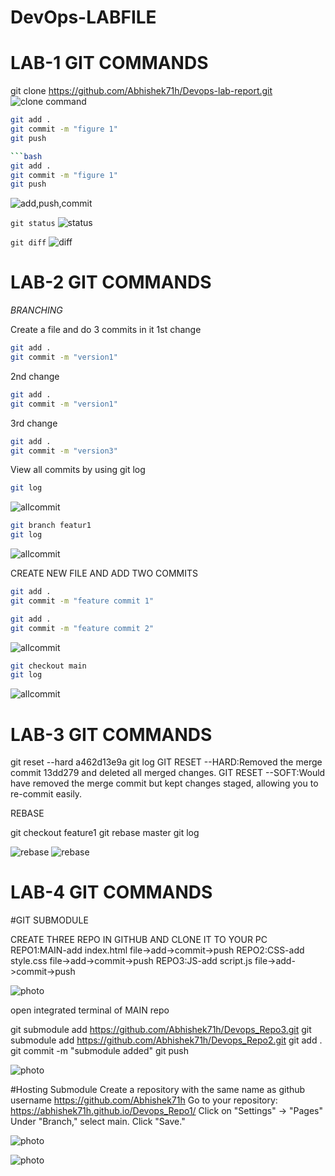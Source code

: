 # DevOps-LABFILE

# LAB-1 GIT COMMANDS

git clone https://github.com/Abhishek71h/Devops-lab-report.git
![clone command](./f1.png)

```bash
git add .
git commit -m "figure 1"
git push

```bash
git add .
git commit -m "figure 1"
git push
```


![add,push,commit](./f2.png)

`git status`
![status](./f3.png)


`git diff`
![diff](./f4.png)




# LAB-2 GIT COMMANDS
*BRANCHING*


Create a file and do 3 commits in it
1st change
```bash
git add .
git commit -m "version1"
```

2nd change
```bash
git add .
git commit -m "version1"
```

3rd change
```bash
git add .
git commit -m "version3"
```

View all commits by using git log

```bash
git log
```

![allcommit](./f5.png)

```bash
git branch featur1
git log
```

![allcommit](./f6.png)

CREATE NEW FILE AND ADD TWO COMMITS
```bash
git add .
git commit -m "feature commit 1"
```

```bash
git add .
git commit -m "feature commit 2"
```

![allcommit](./f7.png)

```bash
git checkout main
git log
```


![allcommit](./f8.png)


# LAB-3 GIT COMMANDS

git reset --hard a462d13e9a
git log
GIT RESET --HARD:Removed the merge commit 13dd279 and deleted all merged changes. GIT RESET --SOFT:Would have removed the merge commit but kept changes staged, allowing you to re-commit easily.

REBASE

git checkout feature1
git rebase master
git log

![rebase](./f11.png)
![rebase](./f12.png)


# LAB-4 GIT COMMANDS

#GIT SUBMODULE

CREATE THREE REPO IN GITHUB AND CLONE IT TO YOUR PC REPO1:MAIN-add index.html file->add->commit->push REPO2:CSS-add style.css file->add->commit->push REPO3:JS-add script.js file->add->commit->push

![photo](./f14.png)

open integrated terminal of MAIN repo

git submodule add https://github.com/Abhishek71h/Devops_Repo3.git
git submodule add https://github.com/Abhishek71h/Devops_Repo2.git
git add .
git commit -m "submodule added"
git push

![photo](./f13.png)

#Hosting Submodule Create a repository with the same name as github username https://github.com/Abhishek71h Go to your repository: https://abhishek71h.github.io/Devops_Repo1/ Click on "Settings" → "Pages" Under "Branch," select main. Click "Save."

![photo](./f15.png)

![photo](./f16.png)